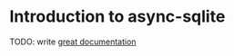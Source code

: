# Introduction to async-sqlite

TODO: write [great documentation](http://jacobian.org/writing/what-to-write/)
